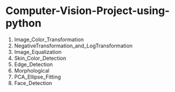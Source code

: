 # Computer-Vision-Project-using-python
1. Image_Color_Transformation
2. NegativeTransformation_and_LogTransformation
3. Image_Equalization
4. Skin_Color_Detection
5. Edge_Detection
6. Morphological
7. PCA_Ellipse_Fitting
8. Face_Detection
